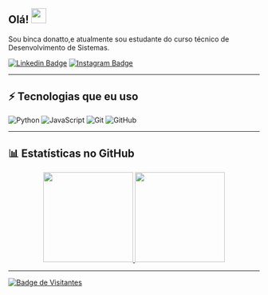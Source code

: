 ## Olá! <img src="https://raw.githubusercontent.com/aemmadi/aemmadi/master/wave.gif" width="30">

Sou binca donatto,e atualmente sou estudante do curso técnico de Desenvolvimento de Sistemas. 

[![Linkedin Badge](https://img.shields.io/badge/Bianca%20donatto-blue?style=flat-square&logo=Linkedin&logoColor=white&link=https://www.linkedin.com/in/Bianca-donatto/)](https://www.linkedin.com/in/Bianca-donatto-a28516367?utm_source=share&utm_campaign=share_via&utm_content=profile&utm_medium=android_app)
[![Instagram Badge](https://img.shields.io/badge/-@Biancadonatto-red?style=flat-square&logo=instagram&logoColor=white&link=https://www.instagram.com/Biancadonatto@/)](https://www.instagram.com/Biancadonatto@/)

---

## ⚡ Tecnologias que eu uso

![Python](https://img.shields.io/badge/-Python-black?style=flat-square&logo=Python)
![JavaScript](https://img.shields.io/badge/-JavaScript-black?style=flat-square&logo=javascript)
![Git](https://img.shields.io/badge/-Git-black?style=flat-square&logo=git)
![GitHub](https://img.shields.io/badge/-GitHub-181717?style=flat-square&logo=github)

---

## 📊 Estatísticas no GitHub

<div align="center">
  <a href="https://github.com/Biancadonatto">
  <img height="180em" src="https://github-readme-stats.vercel.app/api?username=Biancadonatto &show_icons=true&theme=tokyonight&include_all_commits=true&count_private=true"/>
  <img height="180em" src="https://github-readme-stats.vercel.app/api/top-langs/?username=Biancadonatto &layout=compact&langs_count=0&theme=tokyonight"/>
</div>

---

![Badge de Visitantes](https://visitor-badge.laobi.icu/badge?page_id=Biancadonatto)
